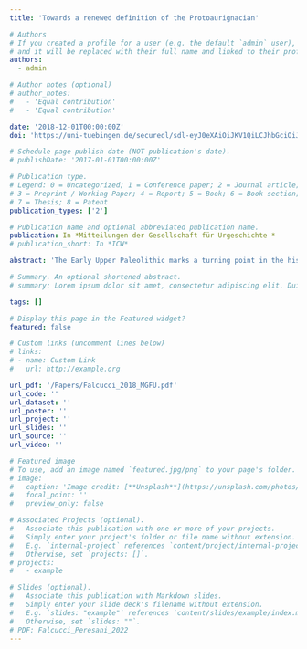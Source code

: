 ```yaml
---
title: 'Towards a renewed definition of the Protoaurignacian'

# Authors
# If you created a profile for a user (e.g. the default `admin` user), write the username (folder name) here
# and it will be replaced with their full name and linked to their profile.
authors:
  - admin

# Author notes (optional)
# author_notes:
#   - 'Equal contribution'
#   - 'Equal contribution'

date: '2018-12-01T00:00:00Z'
doi: 'https://uni-tuebingen.de/securedl/sdl-eyJ0eXAiOiJKV1QiLCJhbGciOiJIUzI1NiJ9.eyJpYXQiOjE2NjAzMTM4NDcsImV4cCI6MTY2MDQwMzg0MywidXNlciI6MCwiZ3JvdXBzIjpbMCwtMV0sImZpbGUiOiJmaWxlYWRtaW5cL1VuaV9UdWViaW5nZW5cL0Zha3VsdGFldGVuXC9NYXROYXRcL0ZhY2hiZXJlaWNoZVwvR2Vvd2lzc2Vuc2NoYWZ0ZW5cL0FyYmVpdHNncnVwcGVuXC9Vcmdlc2NoaWNodGVfX19OYXR1cndpc3NlbnNjaGFmdGxpY2hlX0FyY2hcdTAwZTRvbG9naWVcL1x1MDBjNGx0ZXJlX1VyZ2VzY2hpY2h0ZV91bmRfUXVhcnRcdTAwZTRyXHUwMGY2a29sb2dpZVwvRG9rdW1lbnRlXC9QdWJsaWthdGlvbmVuXC9HZlVcLzA4N19GYWxjdWNjaS5wZGYiLCJwYWdlIjo4ODY5NX0.fWkShegfwvB4HxoLAE9wC0D2tG1Nn2uY8jIrebmO-C8/087_Falcucci.pdf'

# Schedule page publish date (NOT publication's date).
# publishDate: '2017-01-01T00:00:00Z'

# Publication type.
# Legend: 0 = Uncategorized; 1 = Conference paper; 2 = Journal article;
# 3 = Preprint / Working Paper; 4 = Report; 5 = Book; 6 = Book section;
# 7 = Thesis; 8 = Patent
publication_types: ['2']

# Publication name and optional abbreviated publication name.
publication: In *Mitteilungen der Gesellschaft für Urgeschichte *
# publication_short: In *ICW*

abstract: 'The Early Upper Paleolithic marks a turning point in the history of human evolution. Among the techno-complexes that characterize this period, the Aurignacian has received most of the attention because of its direct association with the spread of the modern humans into Europe. However, research has often neglected its important synchronic and diachronic variability. Regional studies and accurate re-evaluation of pivotal sites are thus fundamental in deconstructing the notion of the Aurignacian. This paper presents the results of an extensive techno-typological analysis of the lithic assemblages and a re-evaluation of the organic artifacts from five cultural units at Fumane Cave (Veneto, Italy). Furthermore, retouched bladelets from two Protoaurignacian sites, Isturitz (Basque Country, France) and Les Cottés (Vienne, France), are analyzed and compared to the record from Fumane Cave. The main research goals were to reassess the technological signature of the Protoaurignacian and examine the development of the Aurignacian in northern Italy to test whether the so-called “Aquitaine Model” can be applied to the whole European extent. Results of the empirical study and the inter-site comparison confirm that the Protoaurignacian is an industry dominated by bladelet implements, although lamellar production is based on a broad range of reduction strategies that are not related to the dwindling core dimensions as blade production progressed. Although rather homogeneous from a technological standpoint, the variability of retouched bladelets emphasizes the differences that exist between the Protoaurignacian regional groups. The study on the diachronic variability of the Aurignacian at Fumane Cave rejects the recurring practice, well-established among Paleolithic archaeologists, to transfer a regional model to geographically distant case studies. At Fumane Cave, the techno-typological features of the Protoaurignacian clearly persists throughout the stratigraphic sequence with some gradual variations that are less marked if compared to other sequences. Thus, both the “Aquitaine Model” and the idea according to which the Protoaurignacian vanished at the onset of the Heinrich 4 are invalidated when applied to northern Italy. In conclusion, this paper exemplifies how the re-evaluation of pivotal sites and the definition of regional signatures are able to yield new insights into the beginning and development of the European Upper Paleolithic.'

# Summary. An optional shortened abstract.
# summary: Lorem ipsum dolor sit amet, consectetur adipiscing elit. Duis posuere tellus ac convallis placerat. Proin tincidunt magna sed ex sollicitudin condimentum.

tags: []

# Display this page in the Featured widget?
featured: false

# Custom links (uncomment lines below)
# links:
# - name: Custom Link
#   url: http://example.org

url_pdf: '/Papers/Falcucci_2018_MGFU.pdf'
url_code: ''
url_dataset: ''
url_poster: ''
url_project: ''
url_slides: ''
url_source: ''
url_video: ''

# Featured image
# To use, add an image named `featured.jpg/png` to your page's folder.
# image:
#   caption: 'Image credit: [**Unsplash**](https://unsplash.com/photos/pLCdAaMFLTE)'
#   focal_point: ''
#   preview_only: false

# Associated Projects (optional).
#   Associate this publication with one or more of your projects.
#   Simply enter your project's folder or file name without extension.
#   E.g. `internal-project` references `content/project/internal-project/index.md`.
#   Otherwise, set `projects: []`.
# projects:
#   - example

# Slides (optional).
#   Associate this publication with Markdown slides.
#   Simply enter your slide deck's filename without extension.
#   E.g. `slides: "example"` references `content/slides/example/index.md`.
#   Otherwise, set `slides: ""`.
# PDF: Falcucci_Peresani_2022
---
```

